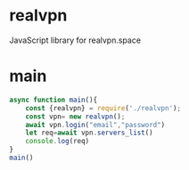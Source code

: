 # realvpn
JavaScript library for realvpn.space
# main
```js
async function main(){
    const {realvpn} = require('./realvpn');
    const vpn= new realvpn();
    await vpn.login("email","password")
    let req=await vpn.servers_list()
    console.log(req)
}
main()
```
